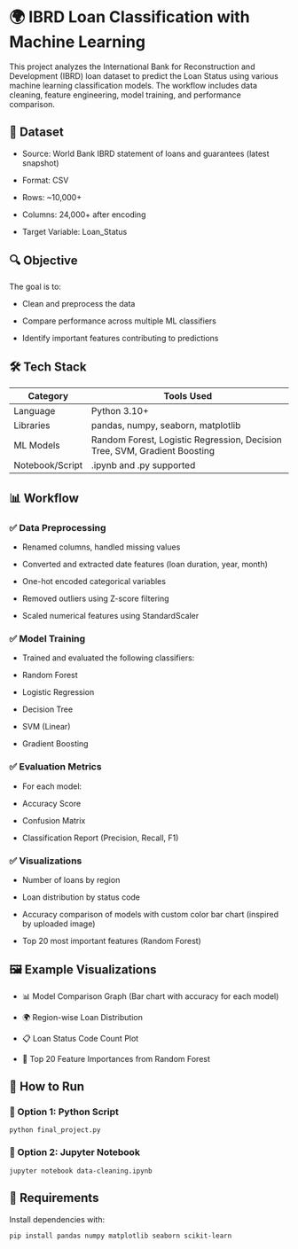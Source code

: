 # 🌍 IBRD Loan Classification with Machine Learning

This project analyzes the International Bank for Reconstruction and Development (IBRD) loan dataset to predict the Loan Status using various machine learning classification models. The workflow includes data cleaning, feature engineering, model training, and performance comparison.

## 📂 Dataset

* Source: World Bank IBRD statement of loans and guarantees (latest snapshot)

* Format: CSV

* Rows: ~10,000+

* Columns: 24,000+ after encoding

* Target Variable: Loan_Status


## 🔍 Objective

The goal is to:

* Clean and preprocess the data

* Compare performance across multiple ML classifiers

* Identify important features contributing to predictions


## 🛠️ Tech Stack

| Category         | Tools Used                                                                 |
|------------------|----------------------------------------------------------------------------|
| Language         | Python 3.10+                                                               |
| Libraries        | pandas, numpy, seaborn, matplotlib                                         |
| ML Models        | Random Forest, Logistic Regression, Decision Tree, SVM, Gradient Boosting  | 
| Notebook/Script  | .ipynb and .py supported                                                   | 



## 📊 Workflow

### ✅ Data Preprocessing

* Renamed columns, handled missing values

* Converted and extracted date features (loan duration, year, month)

* One-hot encoded categorical variables

* Removed outliers using Z-score filtering

* Scaled numerical features using StandardScaler

### ✅ Model Training

* Trained and evaluated the following classifiers:

* Random Forest

* Logistic Regression

* Decision Tree

* SVM (Linear)

* Gradient Boosting

### ✅ Evaluation Metrics

* For each model:

* Accuracy Score

* Confusion Matrix

* Classification Report (Precision, Recall, F1)

### ✅ Visualizations

* Number of loans by region

* Loan distribution by status code

* Accuracy comparison of models with custom color bar chart (inspired by uploaded image)

* Top 20 most important features (Random Forest)


## 🖼️ Example Visualizations

* 📊 Model Comparison Graph (Bar chart with accuracy for each model)

* 🌍 Region-wise Loan Distribution

* 📋 Loan Status Code Count Plot

* 🌟 Top 20 Feature Importances from Random Forest


## 🚀 How to Run

### 🔹 Option 1: Python Script
```
python final_project.py
```

### 🔹 Option 2: Jupyter Notebook
```
jupyter notebook data-cleaning.ipynb
```


## 📌 Requirements

Install dependencies with:
```
pip install pandas numpy matplotlib seaborn scikit-learn
```
